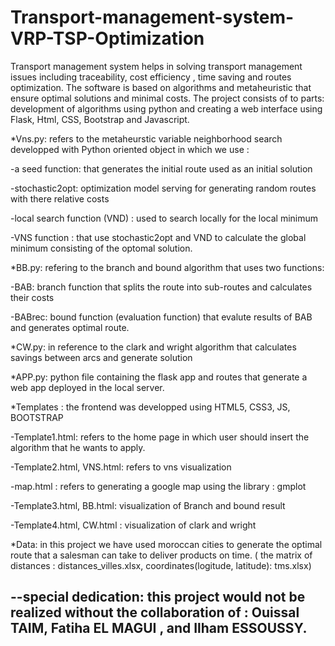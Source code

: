# Transport-management-system-VRP-TSP-Optimization
Transport management system helps in solving transport management issues including traceability, cost efficiency , time saving and routes optimization. The software is based on algorithms and metaheuristic that ensure optimal solutions and minimal costs. The project consists of to parts: development of algorithms using python and creating a web interface using Flask, Html, CSS, Bootstrap and Javascript. 


*Vns.py: refers to the metaheurstic variable neighborhood search developped with Python oriented object in which we use :

-a seed function: that generates the initial route used as an initial solution 

-stochastic2opt: optimization model serving for generating random routes with there relative costs 

-local search function (VND) : used to search locally for the local minimum 

-VNS function : that use stochastic2opt and VND to calculate the global minimum consisting of the optomal solution.


*BB.py: refering to the branch and bound algorithm that uses two functions: 

-BAB: branch function that splits the route into sub-routes and calculates their costs 

-BABrec: bound function (evaluation function) that evalute results of BAB and generates optimal route.


*CW.py: in reference to the clark and wright algorithm that calculates savings between arcs and generate solution


*APP.py: python file containing the flask app and routes that generate a web app deployed in the local server.


*Templates : the frontend was developped using HTML5, CSS3, JS, BOOTSTRAP 

-Template1.html: refers to the home page in which user should insert the algorithm that he wants to apply. 

-Template2.html, VNS.html: refers to vns visualization 

-map.html : refers to generating a google map using the library : gmplot 

-Template3.html, BB.html: visualization of Branch and bound result 

-Template4.html, CW.html : visualization of clark and wright


*Data: in this project we have used moroccan cities to generate the optimal route that a salesman can take to deliver products on time. 
( the matrix of distances : distances_villes.xlsx, coordinates(logitude, latitude): tms.xlsx)


--special dedication: this project would not be realized without the collaboration of : Ouissal TAIM, Fatiha EL MAGUI , and Ilham ESSOUSSY.
--
